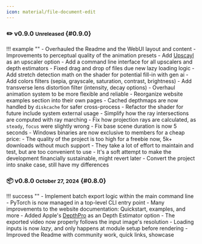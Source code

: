 ```yaml
---
icon: material/file-document-edit
---
```


<style>
    li {margin-bottom: 2px !important;}
    p  {margin-bottom: 2px !important;}
</style>

### ✏️ v0.9.0 <small>Unreleased</small> {#0.9.0}

!!! example ""
    - Overhauled the Readme and the WebUI layout and content
    - Improvements to perceptual quality of the animation presets
    - Add [Upscayl](https://github.com/upscayl/upscayl) as an upscaler option
    - Add a command line interface for all upscalers and depth estimators
    - Fixed drag and drop of files due new lazy loading logic
    - Add stretch detection math on the shader for potential fill-in with gen ai
    - Add colors filters (sepia, grayscale, saturation, contrast, brightness)
    - Add transverse lens distortion filter (intensity, decay options)
    - Overhaul animation system to be more flexible and reliable
    - Reorganize website examples section into their own pages
    - Cached depthmaps are now handled by `diskcache` for safer cross-process
    - Refactor the shader for future include system external usage
    - Simplify how the ray intersections are computed with ray marching
    - Fix how projection rays are calculated, as `steady`, `focus` were slightly wrong
    - Fix base scene duration is now 5 seconds
    - Windows binaries are now exclusive to members for a cheap price:
        - The quality of the project is too high for a freebie now, 5k+ downloads without much support
        - They take a lot of effort to maintain and test, but are too convenient to use
        - It's a soft attempt to make the development financially sustainable, might revert later
    - Convert the project into snake case, still have my differences

### 📦 v0.8.0 <small>October 27, 2024</small> {#0.8.0}

!!! success ""
    - Implement batch export logic within the main command line
    - PyTorch is now managed in a top-level CLI entry point
    - Many improvements to the website documentation: Quickstart, examples, and more
    - Added Apple's [DepthPro](https://github.com/apple/ml-depth-pro) as an Depth Estimator option
    - The exported video now properly follows the input image's resolution
    - Loading inputs is now _lazy_, and only happens at module setup before rendering
    - Improved the Readme with community work, quick links, showcase
